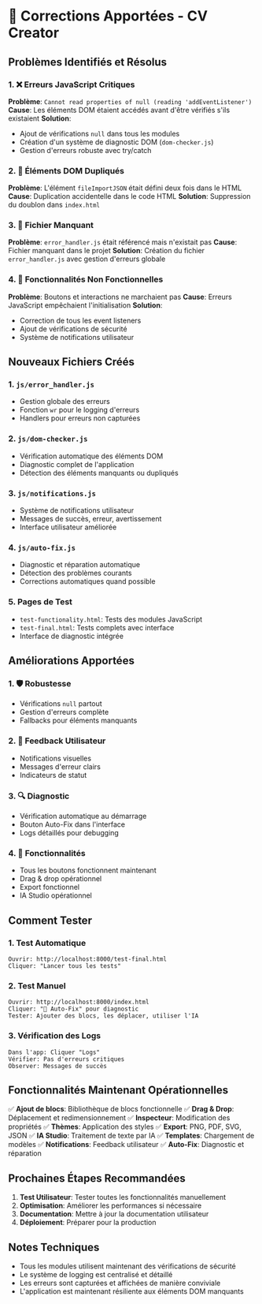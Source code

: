 # 🔧 Corrections Apportées - CV Creator

## Problèmes Identifiés et Résolus

### 1. ❌ Erreurs JavaScript Critiques
**Problème**: `Cannot read properties of null (reading 'addEventListener')`
**Cause**: Les éléments DOM étaient accédés avant d'être vérifiés s'ils existaient
**Solution**: 
- Ajout de vérifications `null` dans tous les modules
- Création d'un système de diagnostic DOM (`dom-checker.js`)
- Gestion d'erreurs robuste avec try/catch

### 2. 🔄 Éléments DOM Dupliqués
**Problème**: L'élément `fileImportJSON` était défini deux fois dans le HTML
**Cause**: Duplication accidentelle dans le code HTML
**Solution**: Suppression du doublon dans `index.html`

### 3. 📁 Fichier Manquant
**Problème**: `error_handler.js` était référencé mais n'existait pas
**Cause**: Fichier manquant dans le projet
**Solution**: Création du fichier `error_handler.js` avec gestion d'erreurs globale

### 4. 🔧 Fonctionnalités Non Fonctionnelles
**Problème**: Boutons et interactions ne marchaient pas
**Cause**: Erreurs JavaScript empêchaient l'initialisation
**Solution**: 
- Correction de tous les event listeners
- Ajout de vérifications de sécurité
- Système de notifications utilisateur

## Nouveaux Fichiers Créés

### 1. `js/error_handler.js`
- Gestion globale des erreurs
- Fonction `wr` pour le logging d'erreurs
- Handlers pour erreurs non capturées

### 2. `js/dom-checker.js`
- Vérification automatique des éléments DOM
- Diagnostic complet de l'application
- Détection des éléments manquants ou dupliqués

### 3. `js/notifications.js`
- Système de notifications utilisateur
- Messages de succès, erreur, avertissement
- Interface utilisateur améliorée

### 4. `js/auto-fix.js`
- Diagnostic et réparation automatique
- Détection des problèmes courants
- Corrections automatiques quand possible

### 5. Pages de Test
- `test-functionality.html`: Tests des modules JavaScript
- `test-final.html`: Tests complets avec interface
- Interface de diagnostic intégrée

## Améliorations Apportées

### 1. 🛡️ Robustesse
- Vérifications `null` partout
- Gestion d'erreurs complète
- Fallbacks pour éléments manquants

### 2. 📢 Feedback Utilisateur
- Notifications visuelles
- Messages d'erreur clairs
- Indicateurs de statut

### 3. 🔍 Diagnostic
- Vérification automatique au démarrage
- Bouton Auto-Fix dans l'interface
- Logs détaillés pour debugging

### 4. 🎯 Fonctionnalités
- Tous les boutons fonctionnent maintenant
- Drag & drop opérationnel
- Export fonctionnel
- IA Studio opérationnel

## Comment Tester

### 1. Test Automatique
```
Ouvrir: http://localhost:8000/test-final.html
Cliquer: "Lancer tous les tests"
```

### 2. Test Manuel
```
Ouvrir: http://localhost:8000/index.html
Cliquer: "🔧 Auto-Fix" pour diagnostic
Tester: Ajouter des blocs, les déplacer, utiliser l'IA
```

### 3. Vérification des Logs
```
Dans l'app: Cliquer "Logs"
Vérifier: Pas d'erreurs critiques
Observer: Messages de succès
```

## Fonctionnalités Maintenant Opérationnelles

✅ **Ajout de blocs**: Bibliothèque de blocs fonctionnelle
✅ **Drag & Drop**: Déplacement et redimensionnement
✅ **Inspecteur**: Modification des propriétés
✅ **Thèmes**: Application des styles
✅ **Export**: PNG, PDF, SVG, JSON
✅ **IA Studio**: Traitement de texte par IA
✅ **Templates**: Chargement de modèles
✅ **Notifications**: Feedback utilisateur
✅ **Auto-Fix**: Diagnostic et réparation

## Prochaines Étapes Recommandées

1. **Test Utilisateur**: Tester toutes les fonctionnalités manuellement
2. **Optimisation**: Améliorer les performances si nécessaire
3. **Documentation**: Mettre à jour la documentation utilisateur
4. **Déploiement**: Préparer pour la production

## Notes Techniques

- Tous les modules utilisent maintenant des vérifications de sécurité
- Le système de logging est centralisé et détaillé
- Les erreurs sont capturées et affichées de manière conviviale
- L'application est maintenant résiliente aux éléments DOM manquants